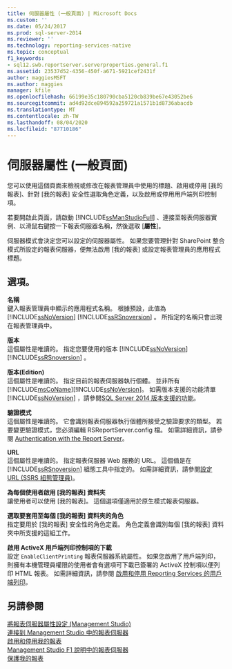 ```yaml
---
title: 伺服器屬性 (一般頁面) | Microsoft Docs
ms.custom: ''
ms.date: 05/24/2017
ms.prod: sql-server-2014
ms.reviewer: ''
ms.technology: reporting-services-native
ms.topic: conceptual
f1_keywords:
- sql12.swb.reportserver.serverproperties.general.f1
ms.assetid: 23537d52-4356-450f-a671-5921cef2431f
author: maggiesMSFT
ms.author: maggies
manager: kfile
ms.openlocfilehash: 66199e35c180790cba5120cb839be67e43052be6
ms.sourcegitcommit: ad4d92dce894592a259721a1571b1d8736abacdb
ms.translationtype: MT
ms.contentlocale: zh-TW
ms.lasthandoff: 08/04/2020
ms.locfileid: "87710186"
---
```

# <a name="server-properties-general-page"></a>伺服器屬性 (一般頁面)
  您可以使用這個頁面來檢視或修改在報表管理員中使用的標題、啟用或停用 [我的報表]、針對 [我的報表] 安全性選取角色定義，以及啟用或停用用戶端列印控制項。  
  
 若要開啟此頁面，請啟動 [!INCLUDE[ssManStudioFull](../../includes/ssmanstudiofull-md.md)] 、連接至報表伺服器實例、以滑鼠右鍵按一下報表伺服器名稱，然後選取 [**屬性**]。  
  
 伺服器模式會決定您可以設定的伺服器屬性。 如果您要管理針對 SharePoint 整合模式所設定的報表伺服器，便無法啟用 [我的報表] 或設定報表管理員的應用程式標題。  
  
## <a name="options"></a>選項。  
 **名稱**  
 鍵入報表管理員中顯示的應用程式名稱。 根據預設，此值為 [!INCLUDE[ssNoVersion](../../includes/ssnoversion-md.md)] [!INCLUDE[ssRSnoversion](../../includes/ssrsnoversion-md.md)] 。 所指定的名稱只會出現在報表管理員中。  
  
 **版本**  
 這個屬性是唯讀的。 指定您要使用的版本 [!INCLUDE[ssNoVersion](../../includes/ssnoversion-md.md)] [!INCLUDE[ssRSnoversion](../../includes/ssrsnoversion-md.md)] 。  
  
 **版本(Edition)**  
 這個屬性是唯讀的。 指定目前的報表伺服器執行個體。 並非所有 [!INCLUDE[msCoName](../../includes/msconame-md.md)][!INCLUDE[ssNoVersion](../../includes/ssnoversion-md.md)]。 如需版本支援的功能清單 [!INCLUDE[ssNoVersion](../../includes/ssnoversion-md.md)] ，請參閱[SQL Server 2014 版本支援的功能](../../getting-started/features-supported-by-the-editions-of-sql-server-2014.md)。  
  
 **驗證模式**  
 這個屬性是唯讀的。 它會識別報表伺服器執行個體所接受之驗證要求的類型。 若要變更驗證模式，您必須編輯 RSReportServer.config 檔。 如需詳細資訊，請參閱 [Authentication with the Report Server](../security/authentication-with-the-report-server.md)。  
  
 **URL**  
 這個屬性是唯讀的。 指定報表伺服器 Web 服務的 URL。 這個值是在 [!INCLUDE[ssRSnoversion](../../includes/ssrsnoversion-md.md)] 組態工具中指定的。 如需詳細資訊，請參閱[設定 URL &#40;SSRS 組態管理員&#41;](../install-windows/configure-a-url-ssrs-configuration-manager.md)。  
  
 **為每個使用者啟用 [我的報表] 資料夾**  
 讓使用者可以使用 [我的報表]。 這個選項僅適用於原生模式報表伺服器。  
  
 **選取要套用至每個 [我的報表] 資料夾的角色**  
 指定要用於 [我的報表] 安全性的角色定義。 角色定義會識別每個 [我的報表] 資料夾中所支援的這組工作。  
  
 **啟用 ActiveX 用戶端列印控制項的下載**  
 設定 `EnableClientPrinting` 報表伺服器系統屬性。 如果您啟用了用戶端列印，則擁有本機管理員權限的使用者會有選項可下載已簽署的 ActiveX 控制項以便列印 HTML 報表。 如需詳細資訊，請參閱 [啟用和停用 Reporting Services 的用戶端列印](../report-server/enable-and-disable-client-side-printing-for-reporting-services.md)。  
  
## <a name="see-also"></a>另請參閱  
 [將報表伺服器屬性設定 &#40;Management Studio&#41;](set-report-server-properties-management-studio.md)   
 [連接到 Management Studio 中的報表伺服器](connect-to-a-report-server-in-management-studio.md)   
 [啟用和停用我的報表](../report-server/enable-and-disable-my-reports.md)   
 [Management Studio F1 說明中的報表伺服器](report-server-in-management-studio-f1-help.md)   
 [保護我的報表](../security/secure-my-reports.md)  
  
  
